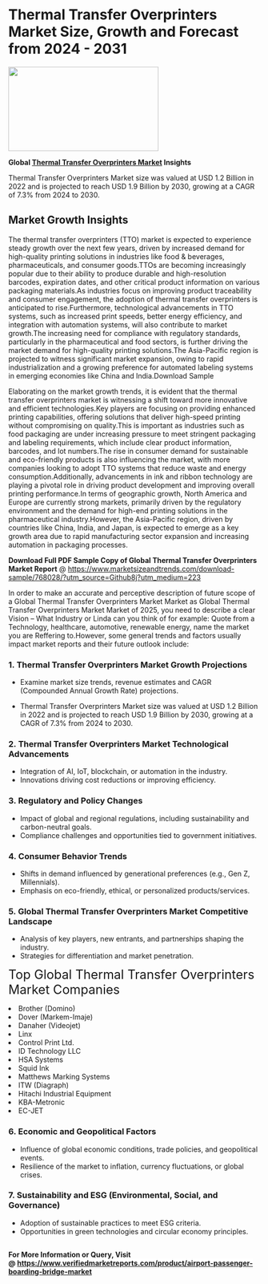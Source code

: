 <H1>Thermal Transfer Overprinters Market Size, Growth and Forecast from 2024 - 2031</H1><img class="aligncenter size-medium wp-image-584254" src="https://thirdeyenews.in/wp-content/uploads/2024/09/Global-Market-Research-300x168.jpeg" alt="" width="300" height="168" /><p><strong>Global&nbsp;<a href="https://www.marketsizeandtrends.com/download-sample/768028/?utm_source=Github8j?utm_medium=223">Thermal Transfer Overprinters Market</a> Insights</strong></p><p>Thermal Transfer Overprinters Market size was valued at USD 1.2 Billion in 2022 and is projected to reach USD 1.9 Billion by 2030, growing at a CAGR of 7.3% from 2024 to 2030.</p><p><h2>Market Growth Insights</h2> <p>The thermal transfer overprinters (TTO) market is expected to experience steady growth over the next few years, driven by increased demand for high-quality printing solutions in industries like food & beverages, pharmaceuticals, and consumer goods.TTOs are becoming increasingly popular due to their ability to produce durable and high-resolution barcodes, expiration dates, and other critical product information on various packaging materials.As industries focus on improving product traceability and consumer engagement, the adoption of thermal transfer overprinters is anticipated to rise.Furthermore, technological advancements in TTO systems, such as increased print speeds, better energy efficiency, and integration with automation systems, will also contribute to market growth.The increasing need for compliance with regulatory standards, particularly in the pharmaceutical and food sectors, is further driving the market demand for high-quality printing solutions.The Asia-Pacific region is projected to witness significant market expansion, owing to rapid industrialization and a growing preference for automated labeling systems in emerging economies like China and India.Download Sample</p> <p>Elaborating on the market growth trends, it is evident that the thermal transfer overprinters market is witnessing a shift toward more innovative and efficient technologies.Key players are focusing on providing enhanced printing capabilities, offering solutions that deliver high-speed printing without compromising on quality.This is important as industries such as food packaging are under increasing pressure to meet stringent packaging and labeling requirements, which include clear product information, barcodes, and lot numbers.The rise in consumer demand for sustainable and eco-friendly products is also influencing the market, with more companies looking to adopt TTO systems that reduce waste and energy consumption.Additionally, advancements in ink and ribbon technology are playing a pivotal role in driving product development and improving overall printing performance.In terms of geographic growth, North America and Europe are currently strong markets, primarily driven by the regulatory environment and the demand for high-end printing solutions in the pharmaceutical industry.However, the Asia-Pacific region, driven by countries like China, India, and Japan, is expected to emerge as a key growth area due to rapid manufacturing sector expansion and increasing automation in packaging processes.</p><p><span class=""><strong>Download Full PDF Sample Copy of Global Thermal Transfer Overprinters Market Report</strong> @ <a href="https://www.marketsizeandtrends.com/download-sample/768028/?utm_source=Github8j?utm_medium=223" target="_blank">https://www.marketsizeandtrends.com/download-sample/768028/?utm_source=Github8j?utm_medium=223</a></span></p><p>In order to make an accurate and perceptive description of future scope of a Global&nbsp;Thermal Transfer Overprinters Market Market as Global&nbsp;Thermal Transfer Overprinters Market Market of 2025, you need to describe a clear Vision &ndash; What Industry or Linda can you think of for example: Quote from a Technology, healthcare, automotive, renewable energy, name the market you are Reffering to.However, some general trends and factors usually impact market reports and their future outlook include:</p><h3>1.&nbsp;<strong>Thermal Transfer Overprinters Market Growth Projections</strong></h3><ul><li>Examine market size trends, revenue estimates and CAGR (Compounded Annual Growth Rate) projections.</li><li><p>Thermal Transfer Overprinters Market size was valued at USD 1.2 Billion in 2022 and is projected to reach USD 1.9 Billion by 2030, growing at a CAGR of 7.3% from 2024 to 2030.</p></li></ul><h3>2.&nbsp;<strong>Thermal Transfer Overprinters Market Technological Advancements</strong></h3><ul><li>Integration of AI, IoT, blockchain, or automation in the industry.</li><li>Innovations driving cost reductions or improving efficiency.</li></ul><h3>3.&nbsp;<strong>Regulatory and Policy Changes</strong></h3><ul><li>Impact of global and regional regulations, including sustainability and carbon-neutral goals.</li><li>Compliance challenges and opportunities tied to government initiatives.</li></ul><h3>4.&nbsp;<strong>Consumer Behavior Trends</strong></h3><ul><li>Shifts in demand influenced by generational preferences (e.g., Gen Z, Millennials).</li><li>Emphasis on eco-friendly, ethical, or personalized products/services.</li></ul><h3>5.&nbsp;<strong>Global Thermal Transfer Overprinters Market Competitive Landscape</strong></h3><ul><li>Analysis of key players, new entrants, and partnerships shaping the industry.</li><li>Strategies for differentiation and market penetration.</li></ul><p data-pm-slice="1 1 []"><span style="color: inherit; font-family: inherit; font-size: 25px;">Top Global Thermal Transfer Overprinters Market Companies</span></p><div class="" data-test-id=""><p><li>Brother (Domino)</li><li> Dover (Markem-Imaje)</li><li> Danaher (Videojet)</li><li> Linx</li><li> Control Print Ltd.</li><li> ID Technology LLC</li><li> HSA Systems</li><li> Squid Ink</li><li> Matthews Marking Systems</li><li> ITW (Diagraph)</li><li> Hitachi Industrial Equipment</li><li> KBA-Metronic</li><li> EC-JET</li></p></div><h3>6.&nbsp;<strong>Economic and Geopolitical Factors</strong></h3><ul><li>Influence of global economic conditions, trade policies, and geopolitical events.</li><li>Resilience of the market to inflation, currency fluctuations, or global crises.</li></ul><h3>7.&nbsp;<strong>Sustainability and ESG (Environmental, Social, and Governance)</strong></h3><ul><li>Adoption of sustainable practices to meet ESG criteria.</li><li>Opportunities in green technologies and circular economy principles.</li></ul><h2><strong style="font-size: 14px;">For More Information or Query, Visit @&nbsp;</strong><a style="background-color: #ffffff; font-size: 14px;" href="https://www.marketsizeandtrends.com/report/thermal-transfer-overprinters-market/" target="_blank">https://www.verifiedmarketreports.com/product/airport-passenger-boarding-bridge-market</a></h2>